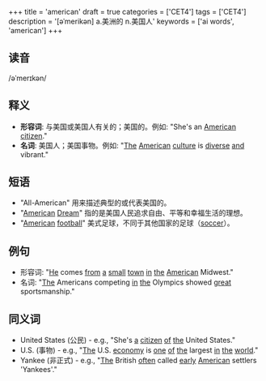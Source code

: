 +++
title = 'american'
draft = true
categories = ['CET4']
tags = ['CET4']
description = '[əˈmerikən] a.美洲的 n.美国人'
keywords = ['ai words', 'american']
+++

## 读音
/əˈmerɪkən/

## 释义
- **形容词**: 与美国或美国人有关的；美国的。例如: "She's an [American](/post/american/) [citizen](/post/citizen/)."
- **名词**: 美国人；美国事物。例如: "[The](/post/the/) [American](/post/american/) [culture](/post/culture/) is [diverse](/post/diverse/) [and](/post/and/) vibrant."

## 短语
- "All-American" 用来描述典型的或代表美国的。
- "[American](/post/american/) [Dream](/post/dream/)" 指的是美国人民追求自由、平等和幸福生活的理想。
- "[American](/post/american/) [football](/post/football/)" 美式足球，不同于其他国家的足球（[soccer](/post/soccer/)）。

## 例句
- 形容词: "[He](/post/he/) comes [from](/post/from/) [a](/post/a/) [small](/post/small/) [town](/post/town/) [in](/post/in/) [the](/post/the/) [American](/post/american/) Midwest."
- 名词: "[The](/post/the/) Americans competing [in](/post/in/) [the](/post/the/) Olympics showed [great](/post/great/) sportsmanship."

## 同义词
- United States (公民) - e.g., "She's [a](/post/a/) [citizen](/post/citizen/) [of](/post/of/) [the](/post/the/) United States."
- U.S. (事物) - e.g., "[The](/post/the/) U.S. [economy](/post/economy/) is [one](/post/one/) [of](/post/of/) [the](/post/the/) largest [in](/post/in/) [the](/post/the/) [world](/post/world/)."
- Yankee (非正式) - e.g., "[The](/post/the/) British [often](/post/often/) called [early](/post/early/) [American](/post/american/) settlers 'Yankees'."
